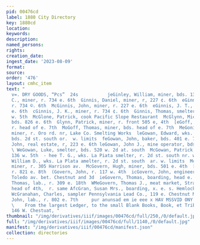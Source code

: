 ```yaml
---
pid: 00476cd
label: 1880 City Directory
key: 1880cd
location: 
keywords: 
description: 
named_persons: 
rights: 
creation_date: 
ingest_date: '2023-08-09'
format: 
source: 
order: '476'
layout: cmhc_item
text: "                                                                 on & Chittenden
  v=. DRY GOODS, “Pcs”  24s           jeGinley, William, miner, bds. 139 e. 3d  [oGinnis,
  C., miner, r. 734 e. 6th  Ginnis, Daniel, miner, r, 227 ¢. 6th  eGinnis, H., miner,
  r. 734 ©. 6th  McGinnis, John, miner, r. 227 e. 6th  eGinnis, J. T., miner, r. 734
  e. 6th  cGinnis, J. K., miner, r. 734 ¢. 6th  Ginnis, Thomas, smelter, bds. 136
  w. 5th  McGlone, Patrick, cook Pacific Slope Restaurant  McGlynn, Michael, miner,
  bds. 826 e. 6th  Glynn, Patrick, miner, r. front 505 e, 4th  [eGoff, James, miner,
  r. head of e. 7th  MoGoff, Thomas, miner, bds. head of e. 7th  MeGonigal, Thomas,
  miner, r. Oro rd. nr, Lake Co. Smelting Works  leGowan, Edward, wks. La Plata smelter,
  bds. 2d st. south or.  w. limits  feGowan, John, baker, bds. 401 e. 7th  McGowan,
  John, real estate, r, 223 e. 6th leGowan, John J., mine operator, bds. Grand Hotel
  \ WeGowan, Luke, smelter, bds. 520 w. 2d at. south  McGowan, Patrick, lab., bds.
  136 w. 5th  - hee T. G., wks. La Piata smelter, r. 2d st. south nr. w.  limits  McGowan,
  William D., wks. La Plata amelter, r. 2d st. south  ar. w. limits  McGovern, Frank,
  miner, r. 305 Harrison av.  McGovern, Hugh, miner, bds. 501 e. 4th  [cGovern, James,
  r. 821 e. 8th  (Govern, John, r. 117 w. 4th  icGovern, John, engineer, bds. e. s.
  Toledo av. bet. Chestnut and 3d  ieGovern, Thomas, boarding, head e. 4th  [cGovern,
  Thomas, lab., r. 309 e. 18th  WMeGovern, Thomas J., meat market, Stray Horse rd.
  head of 4th,  r. same AfcGran, Susan Mrs., boarding, x. e. s. Hemlock nr. Chestnut
  WcGranahan, Charles, sampler Pennsylvania Lead Co., 119 e. Chestnut McGranahan,
  John, lab., r. 802 e. 7th     pur anunsad em ie eee x HAV MSSVID ONY LUV MSNGANS
  \    From the largest Ledger, to the small Blank Books, Book, et Tribe & Jefleray,
  146 W. Chestuat, "
thumbnail: "/img/derivatives/iiif/images/00476cd/full/250,/0/default.jpg"
full: "/img/derivatives/iiif/images/00476cd/full/1140,/0/default.jpg"
manifest: "/img/derivatives/iiif/00476cd/manifest.json"
collection: directories
---
```

